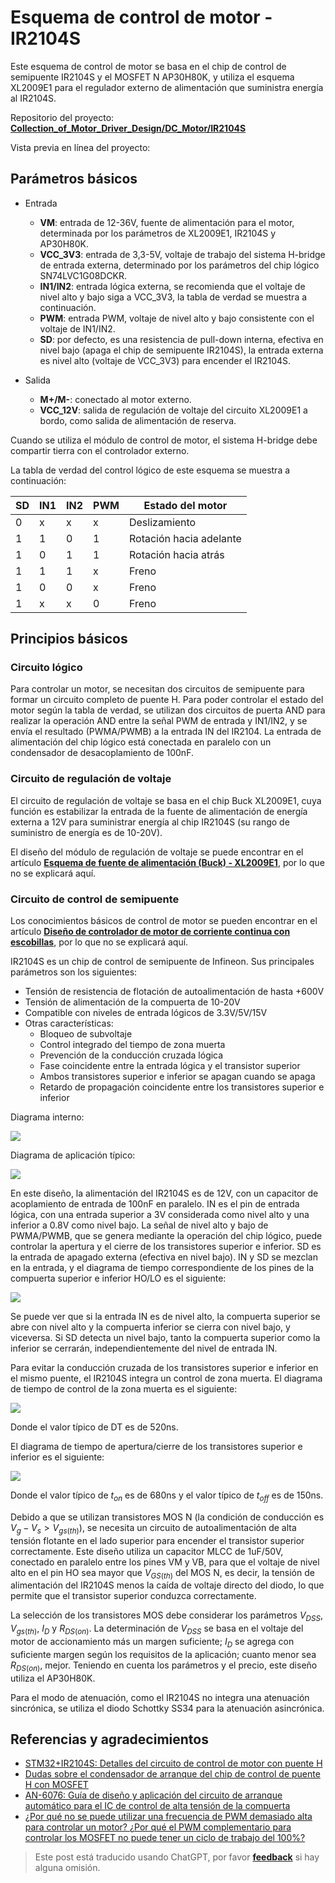 # Esquema de control de motor - IR2104S

Este esquema de control de motor se basa en el chip de control de semipuente IR2104S y el MOSFET N AP30H80K, y utiliza el esquema XL2009E1 para el regulador externo de alimentación que suministra energía al IR2104S.

Repositorio del proyecto: [**Collection_of_Motor_Driver_Design/DC_Motor/IR2104S**](https://github.com/linyuxuanlin/Collection_of_Motor_Driver_Design/tree/main/DC_Motor/IR2104S)

Vista previa en línea del proyecto:

<div class="altium-iframe-viewer">
  <div
    class="altium-ecad-viewer"
    data-project-src="https://github.com/linyuxuanlin/Collection_of_Motor_Driver_Design/raw/main/DC_Motor/IR2104S/IR2104S.zip"
  ></div>
</div>

## Parámetros básicos

- Entrada
  - **VM**: entrada de 12-36V, fuente de alimentación para el motor, determinada por los parámetros de XL2009E1, IR2104S y AP30H80K.
  - **VCC_3V3**: entrada de 3,3-5V, voltaje de trabajo del sistema H-bridge de entrada externa, determinado por los parámetros del chip lógico SN74LVC1G08DCKR.
  - **IN1/IN2**: entrada lógica externa, se recomienda que el voltaje de nivel alto y bajo siga a VCC_3V3, la tabla de verdad se muestra a continuación.
  - **PWM**: entrada PWM, voltaje de nivel alto y bajo consistente con el voltaje de IN1/IN2.
  - **SD**: por defecto, es una resistencia de pull-down interna, efectiva en nivel bajo (apaga el chip de semipuente IR2104S), la entrada externa es nivel alto (voltaje de VCC_3V3) para encender el IR2104S.

- Salida
  - **M+/M-**: conectado al motor externo.
  - **VCC_12V**: salida de regulación de voltaje del circuito XL2009E1 a bordo, como salida de alimentación de reserva.

Cuando se utiliza el módulo de control de motor, el sistema H-bridge debe compartir tierra con el controlador externo.

La tabla de verdad del control lógico de este esquema se muestra a continuación:

| SD  | IN1 | IN2 | PWM | Estado del motor |
| --- | --- | --- | --- | --------------- |
| 0   | x   | x   | x   | Deslizamiento     |
| 1   | 1   | 0   | 1   | Rotación hacia adelante     |
| 1   | 0   | 1   | 1   | Rotación hacia atrás     |
| 1   | 1   | 1   | x   | Freno     |
| 1   | 0   | 0   | x   | Freno     |
| 1   | x   | x   | 0   | Freno     |

## Principios básicos

### Circuito lógico

Para controlar un motor, se necesitan dos circuitos de semipuente para formar un circuito completo de puente H. Para poder controlar el estado del motor según la tabla de verdad, se utilizan dos circuitos de puerta AND para realizar la operación AND entre la señal PWM de entrada y IN1/IN2, y se envía el resultado (PWMA/PWMB) a la entrada IN del IR2104. La entrada de alimentación del chip lógico está conectada en paralelo con un condensador de desacoplamiento de 100nF.

### Circuito de regulación de voltaje

El circuito de regulación de voltaje se basa en el chip Buck XL2009E1, cuya función es estabilizar la entrada de la fuente de alimentación de energía externa a 12V para suministrar energía al chip IR2104S (su rango de suministro de energía es de 10-20V).

El diseño del módulo de regulación de voltaje se puede encontrar en el artículo [**Esquema de fuente de alimentación (Buck) - XL2009E1**](https://wiki-power.com/es/%E7%94%B5%E6%BA%90%E6%96%B9%E6%A1%88%EF%BC%88Buck%EF%BC%89-XL2009E1), por lo que no se explicará aquí.

### Circuito de control de semipuente

Los conocimientos básicos de control de motor se pueden encontrar en el artículo [**Diseño de controlador de motor de corriente continua con escobillas**](https://wiki-power.com/es/%E7%9B%B4%E6%B5%81%E6%9C%89%E5%88%B7%E7%94%B5%E6%9C%BA%E9%A9%B1%E5%8A%A8%E7%9A%84%E8%AE%BE%E8%AE%A1), por lo que no se explicará aquí.

IR2104S es un chip de control de semipuente de Infineon. Sus principales parámetros son los siguientes:

- Tensión de resistencia de flotación de autoalimentación de hasta +600V
- Tensión de alimentación de la compuerta de 10-20V
- Compatible con niveles de entrada lógicos de 3.3V/5V/15V
- Otras características:
  - Bloqueo de subvoltaje
  - Control integrado del tiempo de zona muerta
  - Prevención de la conducción cruzada lógica
  - Fase coincidente entre la entrada lógica y el transistor superior
  - Ambos transistores superior e inferior se apagan cuando se apaga
  - Retardo de propagación coincidente entre los transistores superior e inferior

Diagrama interno:

![](https://wiki-media-1253965369.cos.ap-guangzhou.myqcloud.com/img/20220407155726.png)

Diagrama de aplicación típico:

![](https://wiki-media-1253965369.cos.ap-guangzhou.myqcloud.com/img/20220407155457.png)

En este diseño, la alimentación del IR2104S es de 12V, con un capacitor de acoplamiento de entrada de 100nF en paralelo. IN es el pin de entrada lógica, con una entrada superior a 3V considerada como nivel alto y una inferior a 0.8V como nivel bajo. La señal de nivel alto y bajo de PWMA/PWMB, que se genera mediante la operación del chip lógico, puede controlar la apertura y el cierre de los transistores superior e inferior. SD es la entrada de apagado externa (efectiva en nivel bajo). IN y SD se mezclan en la entrada, y el diagrama de tiempo correspondiente de los pines de la compuerta superior e inferior HO/LO es el siguiente:

![](https://wiki-media-1253965369.cos.ap-guangzhou.myqcloud.com/img/20220407153203.png)

Se puede ver que si la entrada IN es de nivel alto, la compuerta superior se abre con nivel alto y la compuerta inferior se cierra con nivel bajo, y viceversa. Si SD detecta un nivel bajo, tanto la compuerta superior como la inferior se cerrarán, independientemente del nivel de entrada IN.

Para evitar la conducción cruzada de los transistores superior e inferior en el mismo puente, el IR2104S integra un control de zona muerta. El diagrama de tiempo de control de la zona muerta es el siguiente:

![](https://wiki-media-1253965369.cos.ap-guangzhou.myqcloud.com/img/20220407153300.png)

Donde el valor típico de DT es de 520ns.

El diagrama de tiempo de apertura/cierre de los transistores superior e inferior es el siguiente:

![](https://wiki-media-1253965369.cos.ap-guangzhou.myqcloud.com/img/20220407153941.png)

Donde el valor típico de $t_{on}$ es de 680ns y el valor típico de $t_{off}$ es de 150ns.

Debido a que se utilizan transistores MOS N (la condición de conducción es $V_g-V_s>V_{gs(th)}$), se necesita un circuito de autoalimentación de alta tensión flotante en el lado superior para encender el transistor superior correctamente. Este diseño utiliza un capacitor MLCC de 1uF/50V, conectado en paralelo entre los pines VM y VB, para que el voltaje de nivel alto en el pin HO sea mayor que $V_{GS(th)}$ del MOS N, es decir, la tensión de alimentación del IR2104S menos la caída de voltaje directo del diodo, lo que permite que el transistor superior conduzca correctamente.

La selección de los transistores MOS debe considerar los parámetros $V_{DSS}$, $V_{gs(th)}$, $I_D$ y $R_{DS(on)}$. La determinación de $V_{DSS}$ se basa en el voltaje del motor de accionamiento más un margen suficiente; $I_D$ se agrega con suficiente margen según los requisitos de la aplicación; cuanto menor sea $R_{DS(on)}$, mejor. Teniendo en cuenta los parámetros y el precio, este diseño utiliza el AP30H80K.

Para el modo de atenuación, como el IR2104S no integra una atenuación sincrónica, se utiliza el diodo Schottky SS34 para la atenuación asincrónica.

## Referencias y agradecimientos

- [STM32+IR2104S: Detalles del circuito de control de motor con puente H](https://blog.csdn.net/qq_39400113/article/details/108909800)
- [Dudas sobre el condensador de arranque del chip de control de puente H con MOSFET](https://www.amobbs.com/thread-5716927-1-1.html)
- [AN-6076: Guía de diseño y aplicación del circuito de arranque automático para el IC de control de alta tensión de la compuerta](http://file.elecfans.com/web1/M00/0E/2C/pIYBAFocSwiAd48MAA0ls-d5YeY046.pdf)
- [¿Por qué no se puede utilizar una frecuencia de PWM demasiado alta para controlar un motor? ¿Por qué el PWM complementario para controlar los MOSFET no puede tener un ciclo de trabajo del 100%?](https://blog.csdn.net/weixin_39883129/article/details/111642277)

> Este post está traducido usando ChatGPT, por favor [**feedback**](https://github.com/linyuxuanlin/Wiki_MkDocs/issues/new) si hay alguna omisión.
